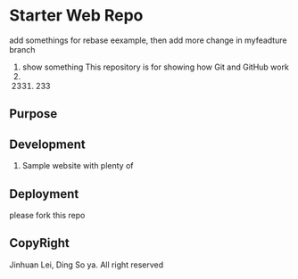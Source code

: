 # Starter Web Repo
add somethings for rebase eexample, then add more change in myfeadture branch
1. show something
This repository is for showing how Git and GitHub work
1. 2331. 233
## Purpose
## Development
1. Sample website with plenty of
## Deployment
please fork this repo
## CopyRight
Jinhuan Lei, Ding So ya. All right reserved